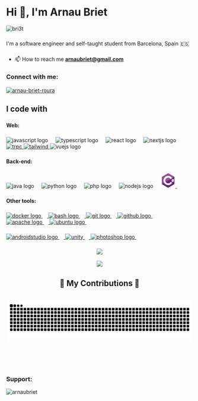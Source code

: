 <h1 align="left">Hi 👋, I'm Arnau Briet</h1>
<p align="left">
  <img src="https://komarev.com/ghpvc/?username=bri3t&label=Profile%20views&color=0e75b6&style=flat" alt="bri3t" />
</p>

###


<p align="left">I'm a software engineer and self-taught student from Barcelona, Spain 🇪🇸</p>

###

<!-- - 👨‍💻 All of my projects are available at [www.arnaubriet.com](www.arnaubriet.com) -->

- 📫 How to reach me **arnaubriet@gmail.com**

<h3 align="left">Connect with me:</h3>
<p align="left">
  <a href="https://linkedin.com/in/arnau-briet-roura" target="blank">
    <img align="center" src="https://raw.githubusercontent.com/rahuldkjain/github-profile-readme-generator/master/src/images/icons/Social/linked-in-alt.svg" alt="arnau-briet-roura" height="30" width="40" />
  </a>
</p>

###

<h2 align="left">I code with</h2>

###

<h4 align="left">Web:</h4>

###

<div align="left">
  <a href="https://developer.mozilla.org/en-US/docs/Web/JavaScript" target="_blank" style="text-decoration: none;"> 
    <img src="https://cdn.jsdelivr.net/gh/devicons/devicon/icons/javascript/javascript-original.svg" height="40" alt="javascript logo" />
    <img width="12" /> 
  </a>

  <a href="https://www.typescriptlang.org/" target="_blank" style="text-decoration: none;"> 
    <img src="https://cdn.jsdelivr.net/gh/devicons/devicon/icons/typescript/typescript-original.svg" height="40" alt="typescript logo"  />
    <img width="12" />
  </a>

  <a href="https://reactjs.org/" target="_blank" style="text-decoration: none;"> 
    <img src="https://cdn.jsdelivr.net/gh/devicons/devicon/icons/react/react-original.svg" height="40" alt="react logo"  />
    <img width="12" />
  </a>

  <a href="https://nextjs.org/" target="_blank" style="text-decoration: none;"> 
    <img src="https://cdn.jsdelivr.net/gh/devicons/devicon/icons/nextjs/nextjs-original.svg" height="40" alt="nextjs logo"  />
    <img width="12" />
  </a>

  <a href="https://next-auth.js.org/" target="_blank" rel="noreferrer">
    <img src="https://next-auth.js.org/img/logo/logo-sm.png" alt="trpc" width="40" height="40"/>
  </a>

  <a href="https://tailwindcss.com/" target="_blank" rel="noreferrer"> 
    <img src="https://www.vectorlogo.zone/logos/tailwindcss/tailwindcss-icon.svg" alt="tailwind" width="40" height="40"/> 
  </a> 

  <a href="https://vuejs.org/guide/introduction.html" target="_blank" style="text-decoration: none;"> 
    <img src="https://cdn.jsdelivr.net/gh/devicons/devicon/icons/vuejs/vuejs-original.svg" height="40" alt="vuejs logo"  />
  </a>
  
</div>

###

<h4 align="left">Back-end:</h4>

###
 
<div align="left">
  <a href="https://www.java.com" target="_blank" style="text-decoration: none;">
    <img src="https://cdn.jsdelivr.net/gh/devicons/devicon/icons/java/java-original.svg" height="40" alt="java logo" />
    <img width="12" />
  </a>
  <a href="https://www.python.org" target="_blank" style="text-decoration: none;">
    <img src="https://cdn.jsdelivr.net/gh/devicons/devicon/icons/python/python-original.svg" height="40" alt="python logo" />
    <img width="12" />
  </a>
  <a href="https://www.php.net" target="_blank" style="text-decoration: none;">
    <img src="https://cdn.jsdelivr.net/gh/devicons/devicon/icons/php/php-original.svg" height="40" alt="php logo" />
    <img width="12" />
  </a>
  <a href="https://nodejs.org" target="_blank" style="text-decoration: none;">
    <img src="https://cdn.jsdelivr.net/gh/devicons/devicon/icons/nodejs/nodejs-original.svg" height="40" alt="nodejs logo" />
    <img width="12" />
  </a>
  <a href="https://www.w3schools.com/cs/" target="_blank" rel="noreferrer">
    <img src="https://raw.githubusercontent.com/devicons/devicon/master/icons/csharp/csharp-original.svg" alt="csharp" width="40" height="40"/>
    <img width="12" />
  </a>
</div>

###


<h4 align="left">Other tools:</h4>

###

<div align="left">
  <a href="https://www.w3schools.com/cs/" target="_blank" rel="noreferrer">
    <img src="https://cdn.jsdelivr.net/gh/devicons/devicon/icons/docker/docker-plain-wordmark.svg" height="40" alt="docker logo"  />
    <img width="12" />
  </a>
  <a href="https://www.w3schools.com/cs/" target="_blank" rel="noreferrer">
    <img src="https://cdn.jsdelivr.net/gh/devicons/devicon/icons/bash/bash-original.svg" height="40" alt="bash logo"  />
    <img width="12" />
  </a>
  <a href="https://www.w3schools.com/cs/" target="_blank" rel="noreferrer">
    <img src="https://cdn.jsdelivr.net/gh/devicons/devicon/icons/git/git-original.svg" height="40" alt="git logo"  />
    <img width="12" />
  </a>
  <a href="https://www.w3schools.com/cs/" target="_blank" rel="noreferrer">
    <img src="https://cdn.jsdelivr.net/gh/devicons/devicon/icons/github/github-original.svg" height="40" alt="github logo"  />
    <img width="12" />
  </a>
  <a href="https://www.w3schools.com/cs/" target="_blank" rel="noreferrer">
    <img src="https://cdn.jsdelivr.net/gh/devicons/devicon/icons/apache/apache-original.svg" height="40" alt="apache logo"  />
    <img width="12" />
  </a>
  <a href="https://www.w3schools.com/cs/" target="_blank" rel="noreferrer">
    <img src="https://cdn.jsdelivr.net/gh/devicons/devicon/icons/ubuntu/ubuntu-plain.svg" height="40" alt="ubuntu logo"  />
    <img width="12" />
  </a>
 
</div>

###

<div align="left">
  <a href="https://developer.android.com/develop?hl=es-419" target="_blank" rel="noreferrer"> 
    <img src="https://cdn.jsdelivr.net/gh/devicons/devicon/icons/androidstudio/androidstudio-original.svg" height="40" alt="androidstudio logo"  />
    <img width="12" />
  </a>
  <a href="https://unity.com/" target="_blank" rel="noreferrer"> 
    <img src="https://www.vectorlogo.zone/logos/unity3d/unity3d-icon.svg" alt="unity" width="40" height="40"/> 
    <img width="12" />
  </a>
  <a href="https://www.adobe.com/es/products/photoshop.html" target="_blank" rel="noreferrer"> 
    <img src="https://cdn.jsdelivr.net/gh/devicons/devicon/icons/photoshop/photoshop-plain.svg" height="40" alt="photoshop logo"/>
    <img width="12" />
  </a>
</div>

###


<div align="center">
<p>

<!--
![](https://github-readme-stats.vercel.app/api?username=bri3t&theme=radical&hide_border=false&include_all_commits=false&count_private=false)<br/> 
-->
</p>
<p>
  
![](https://github-readme-streak-stats.herokuapp.com/?user=bri3t&theme=radical&hide_border=false)<br/>
</p>
<p>
  
![](https://github-readme-stats.vercel.app/api/top-langs/?username=bri3t&theme=radical&hide_border=false&include_all_commits=false&count_private=false&layout=compact)
</p>

   
</div>

###

<div align="center">
  <h2>🐍 My Contributions 🐍</h2>
  <br>
  <img alt="snake eating my contributions" src="https://raw.githubusercontent.com/bri3t/bri3t/output/snake.svg?palette=github-dark?palette=github-dark" />
  
  <br/><br/><br/>
</div>

<!--
<h3 align="left">🏆 GitHub Trophies:</h3>
<p align="left">
  <a href="https://github.com/ryo-ma/github-profile-trophy">
    <img src="https://github-profile-trophy.vercel.app/?username=bri3t" alt="bri3t" />
  </a>
</p>
-->
<h3 align="left">Support:</h3>
<p>
  <a href="https://www.buymeacoffee.com/arnaubriet">
    <img align="left" src="https://cdn.buymeacoffee.com/buttons/v2/default-yellow.png" height="50" width="210" alt="arnaubriet" />
  </a>
</p>
<br>

